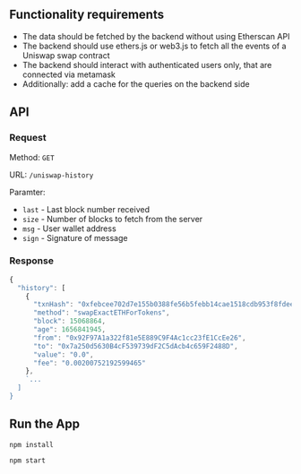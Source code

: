 ## Functionality requirements

- The data should be fetched by the backend without using Etherscan API
- The backend should use ethers.js or web3.js to fetch all the events of a Uniswap swap contract
- The backend should interact with authenticated users only, that are connected via metamask
- Additionally: add a cache for the queries on the backend side

## API

### Request

Method: `GET`

URL: `/uniswap-history`

Paramter:

  - `last` - Last block number received
  - `size` - Number of blocks to fetch from the server
  - `msg` - User wallet address
  - `sign` - Signature of message

### Response

```javascript
{
  "history": [
    {
      "txnHash": "0xfebcee702d7e155b0388fe56b5febb14cae1518cdb953f8fdee2f906c2af3409",
      "method": "swapExactETHForTokens",
      "block": 15068864,
      "age": 1656841945,
      "from": "0x92F97A1a322f81e5E889C9F4Ac1cc23fE1CcEe26",
      "to": "0x7a250d5630B4cF539739dF2C5dAcb4c659F2488D",
      "value": "0.0",
      "fee": "0.00200752192599465"
    },
    `...
  ]
}
```

## Run the App

```
npm install

npm start
```
